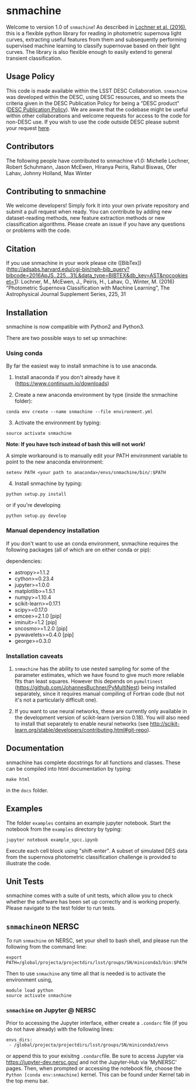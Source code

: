 # snmachine

Welcome to version 1.0 of `snmachine`! As described in [Lochner et al. (2016)](https://arxiv.org/abs/1603.00882), this is a flexible python library for reading in photometric supernova light curves, extracting useful features from them and subsequently performing supervised machine learning to classify supernovae based on their light curves. The library is also flexible enough to easily extend to general transient classification.

## Usage Policy

This code is made available within the LSST DESC Collaboration. `snmachine` was developed within the DESC, using DESC resources, and so meets the criteria given in the DESC Publication Policy for being a “DESC product” ([DESC Publication Policy](http://lsstdesc.org/sites/default/files/LSST_DESC_Publication_Policy.pdf)). We are aware that the codebase might be useful within other collaborations and welcome requests for access to the code for non-DESC use. If you wish to use the code outside DESC please submit your request [here](https://docs.google.com/forms/d/e/1FAIpQLSfHKNf-GeIGeRWODtwpVz_byXsUDBYISjlQk5lv1W9M0hgB3g/viewform?usp=sf_link).  

## Contributors

The following people have contributed to snmachine v1.0:
Michelle Lochner, Robert Schuhmann, Jason McEwen, Hiranya Peiris, Rahul Biswas, Ofer Lahav, Johnny Holland, Max Winter

## Contributing to snmachine

We welcome developers! Simply fork it into your own private repository and submit a pull request when ready. You can contribute by adding new dataset-reading methods, new feature extraction methods or new classification algorithms. Please create an issue if you have any questions or problems with the code.

## Citation

If you use snmachine in your work please cite ([BibTex])(http://adsabs.harvard.edu/cgi-bin/nph-bib_query?bibcode=2016ApJS..225...31L&data_type=BIBTEX&db_key=AST&nocookieset=1):
Lochner, M., McEwen, J., Peiris, H., Lahav, O., Winter, M. (2016) “Photometric Supernova Classification with Machine Learning”, The Astrophysical Journal Supplement Series, 225, 31

## Installation

snmachine is now compatible with Python2 and Python3.

There are two possible ways to set up snmachine:

### Using conda

By far the easiest way to install snmachine is to use anaconda.

1) Install anaconda if you don't already have it (https://www.continuum.io/downloads)

2) Create a new anaconda environment by type (inside the snmachine folder):

`conda env create --name snmachine --file environment.yml`

3) Activate the environment by typing:

`source activate snmachine`

**Note: If you have tsch instead of bash this will not work!**

A simple workaround is to manually edit your PATH environment variable to point to the new anaconda environment:

`setenv PATH <your path to anaconda>/envs/snmachine/bin/:$PATH`

4) Install snmachine by typing:

`python setup.py install`

or if you're developing

`python setup.py develop`

### Manual dependency installation

If you don't want to use an conda environment, snmachine requires the following packages (all of which are on either conda or pip):

dependencies:
  - astropy>=1.1.2
  - cython>=0.23.4
  - jupyter>=1.0.0
  - matplotlib>=1.5.1
  - numpy>=1.10.4
  - scikit-learn>=0.17.1
  - scipy>=0.17.0
  - emcee>=2.1.0 [pip]
  - iminuit>=1.2 [pip]
  - sncosmo>=1.2.0 [pip]
  - pywavelets>=0.4.0 [pip]
  - george>=0.3.0

### Installation caveats

1) `snmachine` has the ability to use nested sampling for some of the parameter estimates, which we have found to give much more reliable fits than least squares. However this depends on `pymultinest` (https://github.com/JohannesBuchner/PyMultiNest) being installed separately, since it requires manual compiling of Fortran code (but not it's not a particularly difficult one).

2) If you want to use neural networks, these are currently only available in the development version of scikit-learn (version 0.18). You will also need to install that separately to enable neural networks (see http://scikit-learn.org/stable/developers/contributing.html#git-repo).


## Documentation

snmachine has complete docstrings for all functions and classes. These can be compiled into html documentation by typing:

`make html`

in the `docs` folder.

## Examples

The folder `examples` contains an example jupyter notebook. Start the notebook from the `examples` directory by typing:

`jupyter notebook example_spcc.ipynb`

Execute each cell block using "shift-enter". A subset of simulated DES data from the supernova photometric classification challenge is provided to illustrate the code.

## Unit Tests

snmachine comes with a suite of unit tests, which allow you to check whether the software has been set up correctly and is working properly. Please navigate to the test folder to run tests.


## `snmachine`on NERSC

To run `snmachine` on NERSC, set your shell to bash shell, and please run the following from the command line:

```
export PATH=/global/projecta/projectdirs/lsst/groups/SN/miniconda3/bin:$PATH
```

Then to use `snmachine` any time all that is needed is to activate the environment using,

```
module load python
source activate snmachine
```

### `snmachine` on Jupyter @ NERSC

Prior to accessing the Jupyter interface, either create a `.condarc` file (if you do not have already) with the following lines:

```
envs_dirs:
 - /global/projecta/projectdirs/lsst/groups/SN/miniconda3/envs
```
or append this to your exisitng `.condarc`file. Be sure to access Jupyter via https://jupyter-dev.nersc.gov/ and not the Jupyter-Hub via 'MyNERSC' pages. Then, when prompted or accessing the notebook file, choose the `Python [conda env:snmachine]` kernel. This can be found under Kernel tab in the top menu bar. 
